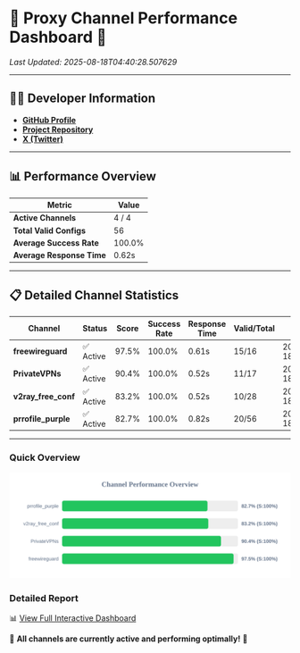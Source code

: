 # 🌟 Proxy Channel Performance Dashboard 🌟

_Last Updated: 2025-08-18T04:40:28.507629_

---

## 👩‍💻 Developer Information

- **[GitHub Profile](https://github.com/4n0nymou3)**  
- **[Project Repository](https://github.com/4n0nymou3/multi-proxy-config-fetcher)**  
- **[X (Twitter)](https://x.com/4n0nymou3)**  

---

## 📊 Performance Overview

| Metric                | Value       |
|-----------------------|-------------|
| **Active Channels**   | 4 / 4       |
| **Total Valid Configs** | 56          |
| **Average Success Rate** | 100.0%      |
| **Average Response Time** | 0.62s       |

---

## 📋 Detailed Channel Statistics

| Channel          | Status     | Score  | Success Rate | Response Time | Valid/Total | Last Success               |
|------------------|------------|--------|--------------|---------------|-------------|----------------------------|
| **freewireguard**  | ✅ Active  | 97.5%  | 100.0% | 0.61s         | 15/16       | 2025-08-18T04:40:28.505688 |
| **PrivateVPNs**  | ✅ Active  | 90.4%  | 100.0% | 0.52s         | 11/17       | 2025-08-18T04:40:27.860569 |
| **v2ray_free_conf**  | ✅ Active  | 83.2%  | 100.0% | 0.52s         | 10/28       | 2025-08-18T04:40:27.303099 |
| **prrofile_purple**  | ✅ Active  | 82.7%  | 100.0% | 0.82s         | 20/56       | 2025-08-18T04:40:26.719452 |

---

### Quick Overview
<div align="center">
  <a href="https://raw.githubusercontent.com/nullluser/NullRepo/refs/heads/main/assets/channel_stats_chart.svg">
    <img src="https://raw.githubusercontent.com/nullluser/NullRepo/refs/heads/main/assets/channel_stats_chart.svg" alt="Source Performance Statistics" width="800">
  </a>
</div>

### Detailed Report
📊 [View Full Interactive Dashboard](https://htmlpreview.github.io/?https://github.com/nullluser/NullRepo/blob/main/assets/performance_report.html)

🎉 **All channels are currently active and performing optimally!** 🎉
